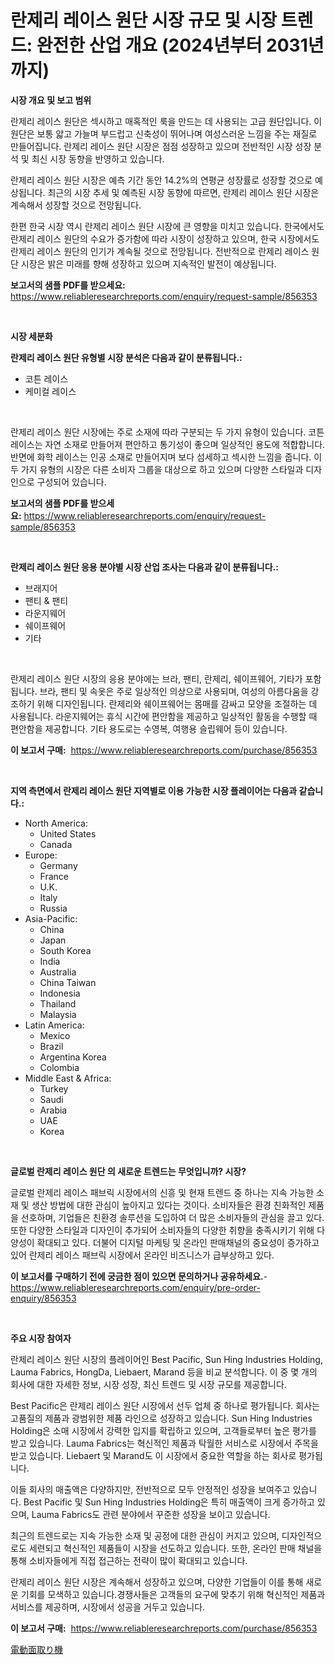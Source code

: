 <p><h1>란제리 레이스 원단 시장 규모 및 시장 트렌드: 완전한 산업 개요 (2024년부터 2031년까지)</h1></p><p><strong>시장 개요 및 보고 범위</strong></p>
<p><p>란제리 레이스 원단은 섹시하고 매혹적인 룩을 만드는 데 사용되는 고급 원단입니다. 이 원단은 보통 얇고 가늘며 부드럽고 신축성이 뛰어나며 여성스러운 느낌을 주는 재질로 만들어집니다. 란제리 레이스 원단 시장은 점점 성장하고 있으며 전반적인 시장 성장 분석 및 최신 시장 동향을 반영하고 있습니다. </p><p>란제리 레이스 원단 시장은 예측 기간 동안 14.2%의 연평균 성장률로 성장할 것으로 예상됩니다. 최근의 시장 추세 및 예측된 시장 동향에 따르면, 란제리 레이스 원단 시장은 계속해서 성장할 것으로 전망됩니다.</p><p>한편 한국 시장 역시 란제리 레이스 원단 시장에 큰 영향을 미치고 있습니다. 한국에서도 란제리 레이스 원단의 수요가 증가함에 따라 시장이 성장하고 있으며, 한국 시장에서도 란제리 레이스 원단의 인기가 계속될 것으로 전망됩니다. 전반적으로 란제리 레이스 원단 시장은 밝은 미래를 향해 성장하고 있으며 지속적인 발전이 예상됩니다.</p></p>
<p><strong>보고서의 샘플 PDF를 받으세요:</strong> <a href="https://www.reliableresearchreports.com/enquiry/request-sample/856353">https://www.reliableresearchreports.com/enquiry/request-sample/856353</a></p>
<p>&nbsp;</p>
<p><strong>시장 세분화</strong></p>
<p><strong>란제리 레이스 원단 유형별 시장 분석은 다음과 같이 분류됩니다.:</strong></p>
<p><ul><li>코튼 레이스</li><li>케미컬 레이스</li></ul></p>
<p>&nbsp;</p>
<p><p>란제리 레이스 원단 시장에는 주로 소재에 따라 구분되는 두 가지 유형이 있습니다. 코튼 레이스는 자연 소재로 만들어져 편안하고 통기성이 좋으며 일상적인 용도에 적합합니다. 반면에 화학 레이스는 인공 소재로 만들어지며 보다 섬세하고 섹시한 느낌을 줍니다. 이 두 가지 유형의 시장은 다른 소비자 그룹을 대상으로 하고 있으며 다양한 스타일과 디자인으로 구성되어 있습니다.</p></p>
<p><strong>보고서의 샘플 PDF를 받으세요:</strong>&nbsp;<a href="https://www.reliableresearchreports.com/enquiry/request-sample/856353">https://www.reliableresearchreports.com/enquiry/request-sample/856353</a></p>
<p>&nbsp;</p>
<p><strong> 란제리 레이스 원단 응용 분야별 시장 산업 조사는 다음과 같이 분류됩니다.:</strong></p>
<p><ul><li>브래지어</li><li>팬티 & 팬티</li><li>라운지웨어</li><li>쉐이프웨어</li><li>기타</li></ul></p>
<p>&nbsp;</p>
<p><p>란제리 레이스 원단 시장의 응용 분야에는 브라, 팬티, 란제리, 쉐이프웨어, 기타가 포함됩니다. 브라, 팬티 및 속옷은 주로 일상적인 의상으로 사용되며, 여성의 아름다움을 강조하기 위해 디자인됩니다. 란제리와 쉐이프웨어는 몸매를 감싸고 모양을 조절하는 데 사용됩니다. 라운지웨어는 휴식 시간에 편안함을 제공하고 일상적인 활동을 수행할 때 편안함을 제공합니다. 기타 용도로는 수영복, 여행용 슬립웨어 등이 있습니다.</p></p>
<p><strong>이 보고서 구매:</strong>&nbsp; <a href="https://www.reliableresearchreports.com/purchase/856353">https://www.reliableresearchreports.com/purchase/856353</a></p>
<p>&nbsp;</p>
<p><strong>지역 측면에서 란제리 레이스 원단 지역별로 이용 가능한 시장 플레이어는 다음과 같습니다.:</strong></p>
<p><ul>
    <li>
        North America:
        <ul>
            <li>United States</li>
            <li>Canada</li>
        </ul>
    </li>
    <li>
        Europe:
        <ul>
            <li>Germany</li>
            <li>France</li>
            <li>U.K.</li>
            <li>Italy</li>
            <li>Russia</li>
        </ul>
    </li>
    <li>
        Asia-Pacific:
        <ul>
            <li>China</li>
            <li>Japan</li>
            <li>South Korea</li>
            <li>India</li>
            <li>Australia</li>
            <li>China Taiwan</li>
            <li>Indonesia</li>
            <li>Thailand</li>
            <li>Malaysia</li>
        </ul>
    </li>
    <li>
        Latin America:
        <ul>
            <li>Mexico</li>
            <li>Brazil</li>
            <li>Argentina Korea</li>
            <li>Colombia</li>
        </ul>
    </li>
    <li>
        Middle East & Africa:
        <ul>
            <li>Turkey</li>
            <li>Saudi</li>
            <li>Arabia</li>
            <li>UAE</li>
            <li>Korea</li>
        </ul>
    </li>
    </ul></p>
<p>&nbsp;</p>
<p><strong>글로벌 란제리 레이스 원단 의 새로운 트렌드는 무엇입니까? 시장?</strong></p>
<p><p>글로벌 란제리 레이스 패브릭 시장에서의 신흥 및 현재 트렌드 중 하나는 지속 가능한 소재 및 생산 방법에 대한 관심이 높아지고 있다는 것이다. 소비자들은 환경 친화적인 제품을 선호하며, 기업들은 친환경 솔루션을 도입하여 더 많은 소비자들의 관심을 끌고 있다. 또한 다양한 스타일과 디자인이 추가되어 소비자들의 다양한 취향을 충족시키기 위해 다양성이 확대되고 있다. 더불어 디지털 마케팅 및 온라인 판매채널의 중요성이 증가하고 있어 란제리 레이스 패브릭 시장에서 온라인 비즈니스가 급부상하고 있다.</p></p>
<p><strong>이 보고서를 구매하기 전에 궁금한 점이 있으면 문의하거나 공유하세요.</strong>- <a href="https://www.reliableresearchreports.com/enquiry/pre-order-enquiry/856353">https://www.reliableresearchreports.com/enquiry/pre-order-enquiry/856353</a></p>
<p>&nbsp;</p>
<p><strong>주요 시장 참여자</strong></p>
<p><p>란제리 레이스 원단 시장의 플레이어인 Best Pacific, Sun Hing Industries Holding, Lauma Fabrics, HongDa, Liebaert, Marand 등을 비교 분석합니다. 이 중 몇 개의 회사에 대한 자세한 정보, 시장 성장, 최신 트렌드 및 시장 규모를 제공합니다.</p><p>Best Pacific은 란제리 레이스 원단 시장에서 선두 업체 중 하나로 평가됩니다. 회사는 고품질의 제품과 광범위한 제품 라인으로 성장하고 있습니다. Sun Hing Industries Holding은 소매 시장에서 강력한 입지를 확립하고 있으며, 고객들로부터 높은 평가를 받고 있습니다. Lauma Fabrics는 혁신적인 제품과 탁월한 서비스로 시장에서 주목을 받고 있습니다. Liebaert 및 Marand도 이 시장에서 중요한 역할을 하는 회사로 평가됩니다.</p><p>이들 회사의 매출액은 다양하지만, 전반적으로 모두 안정적인 성장을 보여주고 있습니다. Best Pacific 및 Sun Hing Industries Holding은 특히 매출액이 크게 증가하고 있으며, Lauma Fabrics도 관련 분야에서 꾸준한 성장을 보이고 있습니다.</p><p>최근의 트렌드로는 지속 가능한 소재 및 공정에 대한 관심이 커지고 있으며, 디자인적으로도 세련되고 혁신적인 제품들이 시장을 선도하고 있습니다. 또한, 온라인 판매 채널을 통해 소비자들에게 직접 접근하는 전략이 많이 확대되고 있습니다.</p><p>란제리 레이스 원단 시장은 계속해서 성장하고 있으며, 다양한 기업들이 이를 통해 새로운 기회를 모색하고 있습니다.경쟁사들은 고객들의 요구에 맞추기 위해 혁신적인 제품과 서비스를 제공하며, 시장에서 성공을 거두고 있습니다.</p></p>
<p><strong>이 보고서 구매:</strong>&nbsp;&nbsp;<a href="https://www.reliableresearchreports.com/purchase/856353">https://www.reliableresearchreports.com/purchase/856353</a></p>
<p><p><a href="https://github.com/ksxzwxabcuynh011/Market-Research-Report-List-1/blob/main/82454979815.md">電動面取り機</a></p></p>
